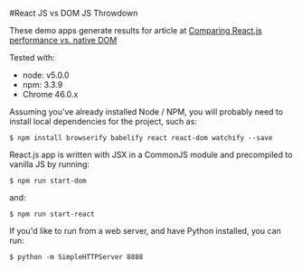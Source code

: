 #React JS vs DOM JS Throwdown
<p>
  These demo apps generate results for article at <a href="https://objectpartners.com/2015/11/03/comparing-react-js-performance-vs-native-dom">Comparing React.js performance vs. native DOM</a>
</p>

<p>Tested with:
<ul>
	<li>node: v5.0.0</li>
	<li>npm: 3.3.9</li>
	<li>Chrome 46.0.x</li>
</ul>

<p>Assuming you’ve already installed Node / NPM, you will probably need to install local dependencies for the project, such as:</p>

<pre><code>$ npm install browserify babelify react react-dom watchify --save</code></pre>
   
<p>React.js app is written with JSX in a CommonJS module and precompiled to vanilla JS by running:</p>
<pre><code>$ npm run start-dom</code></pre>
and:
<pre><code>$ npm run start-react</code></pre>

<p>If you'd like to run from a web server, and have Python installed, you can run:</p>
<pre><code>$ python -m SimpleHTTPServer 8888</code></pre>
